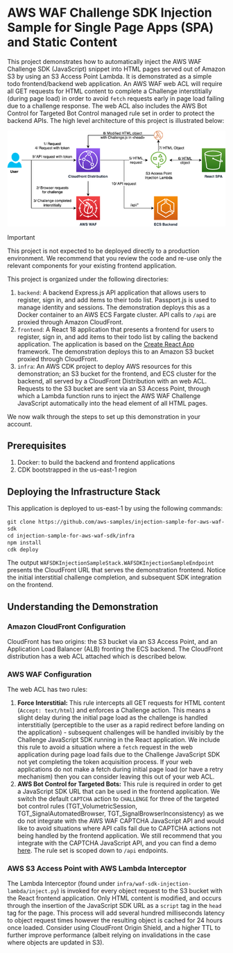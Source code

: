# AWS WAF Challenge SDK Injection Sample for Single Page Apps (SPA) and Static Content
This project demonstrates how to automatically inject the AWS WAF Challenge SDK (JavaScript) snippet into HTML pages served out of Amazon S3 by using an S3 Access Point Lambda. It is demonstrated as a simple todo frontend/backend web application. An AWS WAF web ACL will require all GET requests for HTML content to complete a Challenge interstitially (during page load) in order to avoid `fetch` requests early in page load failing due to a challenge response. The web ACL also includes the AWS Bot Control for Targeted Bot Control managed rule set in order to protect the backend APIs. The high level architecture of this project is illustrated below:

![Architecture](waf-sdk-injection-sample.png)

> [!IMPORTANT]
> This project is not expected to be deployed directly to a production environment. We recommend that you review the code and re-use only the relevant components for your existing frontend application.

This project is organized under the following directories:
1. `backend`: A backend Express.js API application that allows users to register, sign in, and add items to their todo list. Passport.js is used to manage identity and sessions. The demonstration deploys this as a Docker container to an AWS ECS Fargate cluster. API calls to `/api` are proxied through Amazon CloudFront.
2. `frontend`: A React 18 application that presents a frontend for users to register, sign in, and add items to their todo list by calling the backend application. The application is based on the [Create React App](https://create-react-app.dev/) framework. The demonstration deploys this to an Amazon S3 bucket proxied through CloudFront.
3. `infra`: An AWS CDK project to deploy AWS resources for this demonstration; an S3 bucket for the frontend, and ECS cluster for the backend, all served by a CloudFront Distribution with an web ACL. Requests to the S3 bucket are sent via an S3 Access Point, through which a Lambda function runs to inject the AWS WAF Challenge JavaScript automatically into the head element of all HTML pages.

We now walk through the steps to set up this demonstration in your account.

## Prerequisites
1. Docker: to build the backend and frontend applications
2. CDK bootstrapped in the us-east-1 region

## Deploying the Infrastructure Stack
This application is deployed to us-east-1 by using the following commands:
```
git clone https://github.com/aws-samples/injection-sample-for-aws-waf-sdk
cd injection-sample-for-aws-waf-sdk/infra
npm install
cdk deploy
```

The output `WAFSDKInjectionSampleStack.WAFSDKInjectionSampleEndpoint` presents the CloudFront URL that serves the demonstration frontend. Notice the initial interstitial challenge completion, and subsequent SDK integration on the frontend.

## Understanding the Demonstration

### Amazon CloudFront Configuration
CloudFront has two origins: the S3 bucket via an S3 Access Point, and an Application Load Balancer (ALB) fronting the ECS backend. The CloudFront distribution has a web ACL attached which is described below. 

### AWS WAF Configuration
The web ACL has two rules:
1. **Force Interstitial:** This rule intercepts all GET requests for HTML content (`Accept: text/html`) and enforces a Challenge action. This means a slight delay during the initial page load as the challenge is handled interstitially (perceptible to the user as a rapid redirect before landing on the application) - subsequent challenges will be handled invisibly by the Challenge JavaScript SDK running in the React application. We include this rule to avoid a situation where a `fetch` request in the web application during page load fails due to the Challenge JavaScript SDK not yet completing the token acquisition process. If your web applications do not make a fetch during initial page load (or have a retry mechanism) then you can consider leaving this out of your web ACL.
2. **AWS Bot Control for Targeted Bots:** This rule is required in order to get a JavaScript SDK URL that can be used in the frontend application. We switch the default `CAPTCHA` action to `CHALLENGE` for three of the targeted bot control rules (TGT_VolumetricSession, TGT_SignalAutomatedBrowser, TGT_SignalBrowserInconsistency) as we do not integrate with the AWS WAF CAPTCHA JavaScript API and would like to avoid situations where API calls fail due to CAPTCHA actions not being handled by the frontend application. We still recommend that you integrate with the CAPTCHA JavaScript API, and you can find a demo [here](https://github.com/aws-samples/aws-waf-captcha-react-demo). The rule set is scoped down to `/api` endpoints.

### AWS S3 Access Point with AWS Lambda Interceptor 
The Lambda Interceptor (found under `infra/waf-sdk-injection-lambda/inject.py`) is invoked for every object request to the S3 bucket with the React frontend application. Only HTML content is modified, and occurs through the insertion of the JavaScript SDK URL as a `script` tag in the `head` tag for the page. This process will add several hundred milliseconds latency to object request times however the resulting object is cached for 24 hours once loaded. Consider using CloudFront Origin Shield, and a higher TTL to further improve performance (albeit relying on invalidations in the case where objects are updated in S3).